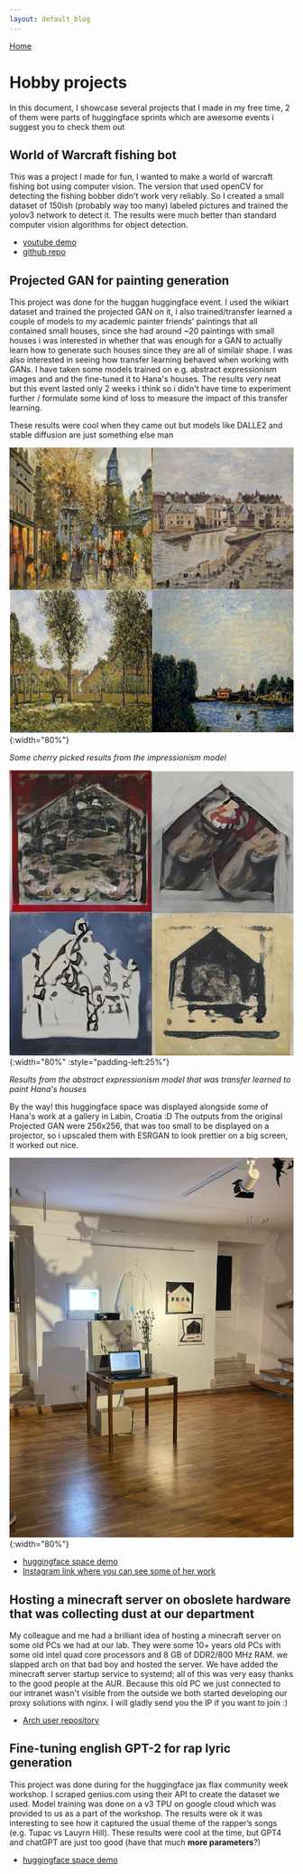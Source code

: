```yaml
---
layout: default_blog
---
```


[Home](./)
# Hobby projects

In this document, I showcase several projects that I made in my free time, 2 of them were parts of huggingface sprints which are awesome events i suggest you to check them out


## World of Warcraft fishing bot

This was a project I made for fun, I wanted to make a world of warcraft fishing bot using computer vision. The version that used openCV for detecting the fishing bobber didn't work very reliably. So I created a small dataset of 150ish (probably way too many) labeled pictures and trained the yolov3 network to detect it. The results were much better than standard computer vision algorithms for object detection.

* [youtube demo](https://youtu.be/iax2S7DT20w)
* [github repo](https://github.com/jere357/fishermansfriend)

## Projected GAN for painting generation
This project was done for the huggan huggingface event. I used the wikiart dataset and trained the projected GAN on it, I also trained/transfer learned a couple of models to my academic painter friends' paintings that all contained small houses, since she had around ~20 paintings with small houses i was interested in whether that was enough for a GAN to actually learn how to generate such houses since they are all of similair shape. I was also interested in seeing how transfer learning behaved when working with GANs. I have taken some models trained on e.g. abstract expressionism images and and the fine-tuned it to Hana's houses. The results very neat but this event lasted only 2 weeks i think so i didn't have time to experiment further / formulate some kind of loss to measure the impact of this transfer learning.

These results were cool when they came out but models like DALLE2 and stable diffusion are just something else man

![impr](/assets/img/impressionism.png){:width="80%"}

*Some cherry picked results from the impressionism model*

![hhae](/assets/img/AE_HH.png){:width="80%" :style="padding-left:25%"}

*Results from the abstract expressionism model that was transfer learned to paint Hana's houses*

By the way! this huggingface space was displayed alongside some of Hana's work at a gallery in Labin, Croatia :D
The outputs from the original Projected GAN were 256x256, that was too small to be displayed on a projector, so i upscaled them with ESRGAN to look prettier on a big screen, it worked out nice.

![check it outtt](/assets/img/hanagalerija.jpg){:width="80%"}

* [huggingface space demo](https://huggingface.co/spaces/huggan/projected_gan_art)
* [Instagram link where you can see some of her work](https://www.instagram.com/hanaqhanak)

## Hosting a minecraft server on oboslete hardware that was collecting dust at our department
My colleague and me had a brilliant idea of hosting a minecraft server on some old PCs we had at our lab. They were some 10+ years old PCs with some old intel quad core processors and 8 GB of DDR2/800 MHz RAM. we slapped arch on that bad boy and hosted the server. We have added the minecraft server startup service to systemd; all of this was very easy thanks to the good people at the AUR. Because this old PC we just connected to our intranet wasn't visible from the outside we both started developing our proxy solutions with nginx. I will gladly send you the IP if you want to join :)
* [Arch user repository](https://aur.archlinux.org/)


## Fine-tuning english GPT-2 for rap lyric generation
This project was done during for the huggingface jax flax community week workshop. I scraped genius.com using their API to create the dataset
we used. Model training was done on a v3 TPU on google cloud which was provided to us as a part of the workshop. The results were ok it was
interesting to see how it captured the usual theme of the rapper’s songs (e.g. Tupac vs Lauyrn Hill). These results were cool at the time, but GPT4 and chatGPT are just too good (have that much <b>more parameters</b>?)

* [huggingface space demo](https://huggingface.co/spaces/Cropinky/gpt2-rap-songs)

